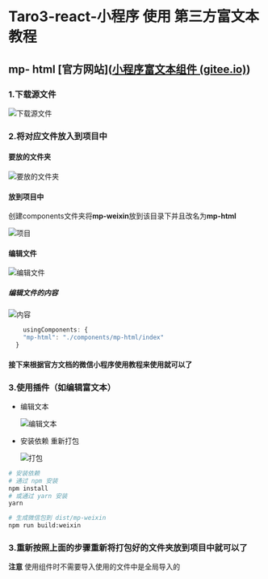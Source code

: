 # Taro3-react-小程序 使用 第三方富文本 教程

## mp- html [官方网站]([小程序富文本组件 (gitee.io)](https://jin-yufeng.gitee.io/mp-html/#/))

### 1.下载源文件

![下载源文件](./截图/获取源码.png)

### 2.将对应文件放入到项目中

#### 要放的文件夹

![要放的文件夹](./截图/选择的文件夹.png)

#### 放到项目中

创建components文件夹将**mp-weixin**放到该目录下并且改名为**mp-html**

![项目](./截图/放入项目中.png)

#### 编辑文件

![编辑文件](./截图/编辑的文件.png)

##### 编辑文件的内容

![内容](./截图/编辑配置.png)

```js
	usingComponents: {
    "mp-html": "./components/mp-html/index"
  }
```

#### 接下来根据官方文档的微信小程序使用教程来使用就可以了

### 3.使用插件（如编辑富文本）

- 编辑文本

  ![编辑文本](./截图/文件内容.png)

- 安装依赖 重新打包

  ![打包](./截图/生成文件包.png)

```bash
# 安装依赖
# 通过 npm 安装
npm install
# 或通过 yarn 安装
yarn
```

```bash
# 生成微信包到 dist/mp-weixin
npm run build:weixin
```

### 3.重新按照上面的步骤重新将打包好的文件夹放到项目中就可以了

**注意** 使用组件时不需要导入使用的文件中是全局导入的
